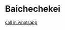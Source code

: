 # Baichechekei

 [call in whatsapp](https://wa.me/996778457834/?text=Hello%20i%20am%20Bektemir.%20Can%20you%20write%20me%20on%20Monday)
